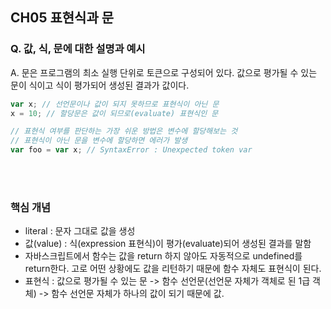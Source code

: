 ## CH05 표현식과 문

### Q. 값, 식, 문에 대한 설명과 예시

A. 문은 프로그램의 최소 실행 단위로 토큰으로 구성되어 있다. 값으로 평가될 수 있는 문이 식이고 식이 평가되어 생성된 결과가 값이다. 

```javascript
var x; // 선언문이나 값이 되지 못하므로 표현식이 아닌 문
x = 10; // 할당문은 값이 되므로(evaluate) 표현식인 문 

// 표현식 여부를 판단하는 가장 쉬운 방법은 변수에 할당해보는 것
// 표현식이 아닌 문을 변수에 할당하면 에러가 발생
var foo = var x; // SyntaxError : Unexpected token var
```


<br/>
<br/>

### 핵심 개념
- literal : 문자 그대로 값을 생성
- 값(value) : 식(expression 표현식)이 평가(evaluate)되어 생성된 결과를 말함
- 자바스크립트에서 함수는 값을 return 하지 않아도 자동적으로 undefined를 return한다. 고로 어떤 상황에도 값을 리턴하기 때문에 함수 자체도 표현식이 된다. 
- 표현식 : 값으로 평가될 수 있는 문 -> 함수 선언문(선언문 자체가 객체로 된 1급 객체) -> 함수 선언문 자체가 하나의 값이 되기 때문에 값. 

